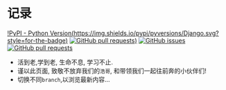 # 记录
[!PyPI - Python Version(https://img.shields.io/pypi/pyversions/Django.svg?style=for-the-badge)](https://www.python.org/)
[![GitHub pull requests](https://img.shields.io/github/issues-pr/cdnjs/cdnjs.svg?style=for-the-badge))](https://github.com/wqk317/practice/pulls)
[![GitHub issues](https://img.shields.io/github/issues/badges/shields.svg?style=for-the-badge)](https://github.com/wqk317/practice/issues)
[![GitHub pull requests](https://img.shields.io/badge/license-MIT-brightgreen.svg)](https://github.com/wqk317/practice/master/LICENSE)
* 活到老,学到老, 生命不息, 学习不止.
* 谨以此页面, 致敬不放弃我们的`浩哥`, 和带领我们一起往前奔的小伙伴们!
* 切换不同`branch`,以浏览最新内容...